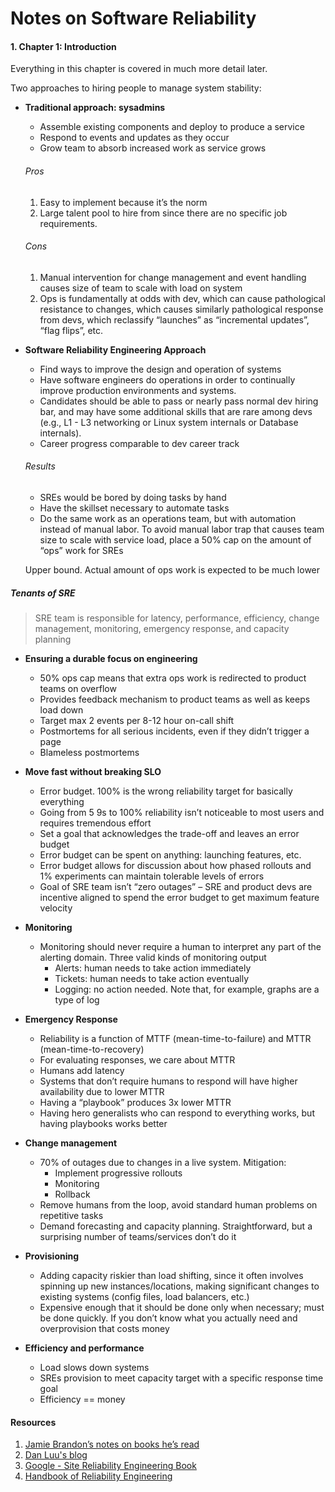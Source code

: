 # Notes on Software Reliability

#### 1. Chapter 1: Introduction

Everything in this chapter is covered in much more detail later.

Two approaches to hiring people to manage system stability:

- <b>Traditional approach: sysadmins</b>

  - Assemble existing components and deploy to produce a service
  - Respond to events and updates as they occur
  - Grow team to absorb increased work as service grows
  
  
  ###### Pros
    1. Easy to implement because it’s the norm
    2. Large talent pool to hire from since there are no specific job requirements.
    
  ###### Cons
    1. Manual intervention for change management and event handling causes size of team to scale with load on system
    2. Ops is fundamentally at odds with dev, which can cause pathological resistance to changes, which causes similarly pathological response from devs, which reclassify “launches” as “incremental updates”, “flag flips”, etc.
    

- <b> Software Reliability Engineering Approach </b>
  - Find ways to improve the design and operation of systems 
  - Have software engineers do operations in order to continually improve production environments and systems.
  - Candidates should be able to pass or nearly pass normal dev hiring bar, and may have some additional skills that are rare among devs (e.g., L1 - L3 networking or Linux system internals or Database internals).
  - Career progress comparable to dev career track

  ###### Results
  - SREs would be bored by doing tasks by hand
  - Have the skillset necessary to automate tasks
  - Do the same work as an operations team, but with automation instead of manual labor. To avoid manual labor trap that causes team size to scale with service load, place a 50% cap on the amount of “ops” work for SREs

  Upper bound. Actual amount of ops work is expected to be much lower

##### Tenants of SRE

> SRE team is responsible for latency, performance, efficiency, change management, monitoring, emergency response, and capacity planning

- <b> Ensuring a durable focus on engineering</b>
  - 50% ops cap means that extra ops work is redirected to product teams on overflow
  - Provides feedback mechanism to product teams as well as keeps load down
  - Target max 2 events per 8-12 hour on-call shift
  - Postmortems for all serious incidents, even if they didn’t trigger a page
  - Blameless postmortems

- <b> Move fast without breaking SLO</b>
  - Error budget. 100% is the wrong reliability target for basically everything
  - Going from 5 9s to 100% reliability isn’t noticeable to most users and requires tremendous effort
  - Set a goal that acknowledges the trade-off and leaves an error budget
  - Error budget can be spent on anything: launching features, etc.
  - Error budget allows for discussion about how phased rollouts and 1% experiments can maintain tolerable levels of errors
  - Goal of SRE team isn’t “zero outages” – SRE and product devs are incentive aligned to spend the error budget to get maximum feature velocity

- <b>Monitoring</b>
  - Monitoring should never require a human to interpret any part of the alerting domain. Three valid kinds of monitoring output
      - Alerts: human needs to take action immediately
      - Tickets: human needs to take action eventually
      - Logging: no action needed. Note that, for example, graphs are a type of log

- <b>Emergency Response</b>
  - Reliability is a function of MTTF (mean-time-to-failure) and MTTR (mean-time-to-recovery)
  - For evaluating responses, we care about MTTR
  - Humans add latency
  - Systems that don’t require humans to respond will have higher availability due to lower MTTR
  - Having a “playbook” produces 3x lower MTTR
  - Having hero generalists who can respond to everything works, but having playbooks works better
  
- <b>Change management</b>
  - 70% of outages due to changes in a live system. Mitigation:
      - Implement progressive rollouts
      - Monitoring
      - Rollback
  - Remove humans from the loop, avoid standard human problems on repetitive tasks
  - Demand forecasting and capacity planning. Straightforward, but a surprising number of teams/services don’t do it

- <b>Provisioning </b>
  - Adding capacity riskier than load shifting, since it often involves spinning up new instances/locations, making significant changes to existing systems (config files, load balancers, etc.)
  - Expensive enough that it should be done only when necessary; must be done quickly. If you don’t know what you actually need and overprovision that costs money

- <b>Efficiency and performance</b>
  - Load slows down systems
  - SREs provision to meet capacity target with a specific response time goal
  - Efficiency == money



#### Resources

1. [ Jamie Brandon’s notes on books he’s read](http://scattered-thoughts.net/)
2. [Dan Luu's blog](http://danluu.com/google-sre-book/)
3. [Google - Site Reliability Engineering Book]()
4. [Handbook of Reliability Engineering](http://www.cse.cuhk.edu.hk/~lyu/book/reliability/)
